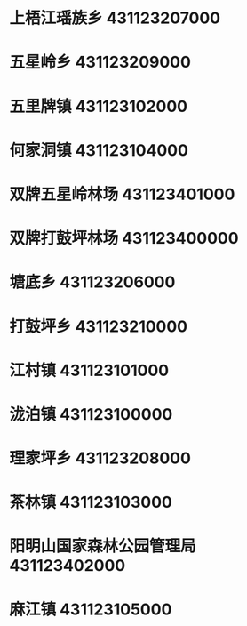 # 上梧江瑶族乡 431123207000
# 五星岭乡 431123209000
# 五里牌镇 431123102000
# 何家洞镇 431123104000
# 双牌五星岭林场 431123401000
# 双牌打鼓坪林场 431123400000
# 塘底乡 431123206000
# 打鼓坪乡 431123210000
# 江村镇 431123101000
# 泷泊镇 431123100000
# 理家坪乡 431123208000
# 茶林镇 431123103000
# 阳明山国家森林公园管理局 431123402000
# 麻江镇 431123105000
